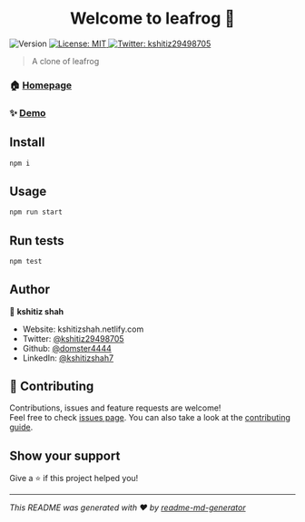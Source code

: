 <h1 align="center">Welcome to leafrog 👋</h1>
<p>
  <img alt="Version" src="https://img.shields.io/badge/version-0.1.0-blue.svg?cacheSeconds=2592000" />
  <a href="#" target="_blank">
    <img alt="License: MIT" src="https://img.shields.io/badge/License-MIT-yellow.svg" />
  </a>
  <a href="https://twitter.com/kshitiz29498705" target="_blank">
    <img alt="Twitter: kshitiz29498705" src="https://img.shields.io/twitter/follow/kshitiz29498705.svg?style=social" />
  </a>
</p>

> A clone of leafrog

### 🏠 [Homepage](http://localhost:3000)

### ✨ [Demo](https://leafrog.netlify.com)

## Install

```sh
npm i
```

## Usage

```sh
npm run start
```

## Run tests

```sh
npm test
```

## Author

👤 **kshitiz shah**

- Website: kshitizshah.netlify.com
- Twitter: [@kshitiz29498705](https://twitter.com/kshitiz29498705)
- Github: [@domster4444](https://github.com/domster4444)
- LinkedIn: [@kshitizshah7](https://linkedin.com/in/kshitizshah7)

## 🤝 Contributing

Contributions, issues and feature requests are welcome!<br />Feel free to check [issues page](https://github.com/domster4444/leafrog-clone/issues). You can also take a look at the [contributing guide](https://github.com/domster4444/contribution_guide).

## Show your support

Give a ⭐️ if this project helped you!

---

_This README was generated with ❤️ by [readme-md-generator](https://github.com/kefranabg/readme-md-generator)_
